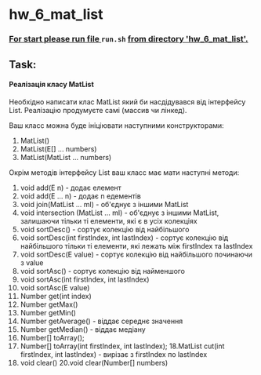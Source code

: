 # hw_6_mat_list #
### <u> For start please run file </u> `run.sh` <u> from directory 'hw_6_mat_list'. </u> ###
## Task: ##
#### Реалізація класу MatList<Number>

Необхідно написати клас MatList який би насдідувався від інтерфейсу List. Реалізацію продумуєте самі (массив чи лінкед).

Ваш класс можна буде ініціювати наступними конструкторами:

1. MatList()
2. MatList(E[] ... numbers)
3. MatList(MatList … numbers)

Окрім методів інтерфейсу List ваш класс має мати наступні методи:

1. void add(E n) - додає елемент
2. void add(E ... n) - додає n едементів
3. void join(MatList ... ml) - об'єднує з іншими MatList
4. void intersection (MatList ... ml) - об'єднує з іншими MatList, залишаючи тільки ті елементи, які є в усіх колекціях
5. void sortDesc() - сортує колекцію від найбільшого
6. void sortDesc(int firstIndex, int lastIndex) - сортує колекцію від найбільшого тільки ті елементи, які лежать між firstIndex та lastIndex
7. void sortDesc(E value) - сортує колекцію від найбільшого починаючи з value
8. void sortAsc() - сортує колекцію від найменшого
9. void sortAsc(int firstIndex, int lastIndex)
10. void sortAsc(E value)
11. Number get(int index)
12. Number getMax()
13. Number getMin()
14. Number getAverage() - віддає середнє значення
15. Number getMedian() - віддає медіану
16. Number[] toArray();
17. Number[] toArray(int firstIndex, int lastIndex);
    18.MatList cut(int firstIndex, int lastIndex) - вирізає з firstIndex по lastIndex
19. void clear()
    20.void clear(Number[] numbers)
####